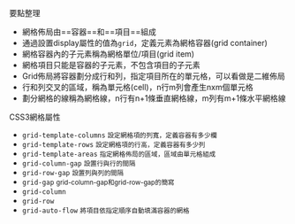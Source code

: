 要點整理
- 網格佈局由==容器==和==項目==組成
- 通過設置display屬性的值為`grid`，定義元素為網格容器(grid container)
- 網格容器內的子元素稱為網格單位/項目(grid item)
- 網格項目只能是容器的子元素，不包含項目的子元素
- Grid佈局將容器劃分成行和列，指定項目所在的單元格，可以看做是二維佈局
- 行和列交叉的區域，稱為單元格(cell)，n行m列會產生nxm個單元格
- 劃分網格的線稱為網格線，n行有n+1條垂直網格線，m列有m+1條水平網格線

CSS3網格屬性
- `grid-template-columns` <small>設定網格項的列寬，定義容器有多少欄</small>
- `grid-template-rows` <small>設定網格項的行高，定義容器有多少列</small>
- `grid-template-areas` <small>指定網格佈局的區域，區域由單元格組成</small>
- `grid-column-gap` <small>設置行與行的間隔</small>
- `grid-row-gap` <small>設置列與列的間隔</small>
- `grid-gap` <small>grid-column-gap和grid-row-gap的簡寫</small>
- `grid-column`
- `grid-row`
- `grid-auto-flow` <small>將項目依指定順序自動填滿容器的網格</small>